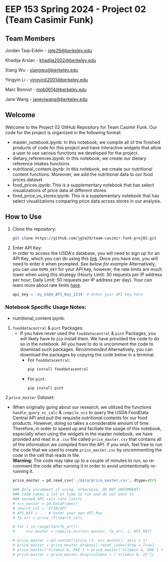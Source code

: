 # EEP 153 Spring 2024 - Project 02 (Team Casimir Funk)

## Team Members
Jordan Taqi-Eddin - jgte29@berkeley.edu

Khadija Arslan - khadija2002@berkeley.edu

Xiang Wu - xiangwu@berkeley.edu

Yingyin Li - yingyinli2001@berkeley.edu

Marc Bonnot - mpb0614@berkeley.edu

Jane Wang - janeyjwang@berkeley.edu

## Welcome

Welcome to the Project 02 GitHub Repository for Team Casimir Funk. Our code for the project is organized in the following format:
- master_notebook.ipynb: In this notebook, we compile all of the finished products of code for this project and have interactive widgets that allow a user to use various functions we developed for the project.
- dietary_references.ipynb: In this notebook, we create our dietary reference intakes functions.
- nutritional_content.ipynb: In this notebook, we create our nutritional content functions. Moreover, we add the nutritional data to our food prices dataset.
- food_prices.ipynb: This is a supplementary notebook that has select visualizations of price data at different stores.
- food_price_vs_stores.ipynb: This is a supplementary notebook that has select visualizations comparing price data across stores in our analysis.

## How to Use

1. Clone the repository:

   ```bash
   git clone https://github.com/jgte29/team-casimir-funk-proj02.git

2. Enter API Key: <br>
In order to access the USDA's database, you will need to sign up for an API Key, which you can do using this [link](https://fdc.nal.usda.gov/api-key-signup.html). Once you have one, you will need to enter it when prompted. *See below for example* Alternatively, you can use `DEMO_KEY` for your API key, however, the rate limits are much lower when using this strategy (Hourly Limit: 30 requests per IP address per hour;
Daily Limit: 50 requests per IP address per day). Your can learn more about rate limits [here](https://api.data.gov/docs/developer-manual/).
   ```python
   api_key = 'my_USDA_API_Key_1234' # Enter your API key here

### Notebook Specific Usage Notes:
- nutritional_content.ipynb: <br>
1. `fooddatacentral` & `pint` Packages:
   - If you have never used the `fooddatacentral` & `pint` Packages, you will likely have to `pip` install them. We have provided the code to do so in the notebook. All you have to do is uncomment the code to download such packages. *Recommended* Alternatively, you can download the packages by copying the code below in a terminal.
     - For `fooddatacentral`:
        ```bash
        pip install fooddatacentral
     - For `pint`:
        ```bash
        pip install pint
2.`price_master` Dataset:
- When originally going about our research, we utilized the functions `handle_query_nc_calc` & `compile_ncs` to query the USDA FoodData Central API and pull the requisite nutritional contents for our food products. However, doing so takes a considerable amount of time. Therefore, in order to speed up and faciliate the usage of this notebook, especially when using the widgets in the master notebook, we have provided and read in a `.csv` file called `price_master.csv` that contains all of the information we compiled from the API. If you wish, feel free to run the code that we used to create `price_master.csv` by uncommenting the code in the cell that reads in file. <br>
**Warning:** The code may take up to a couple of minutes to run, so re-comment the code after running it in order to avoid unintentionally re-running it.
   ```python
   price_master = pd.read_csv('./data/price_master.csv', dtype=str)
   
   ### Only uncomment if using, otherwise, DO NOT UNCOMMENT! 
   ### Code takes a lot of time to run and do not want to 
   ### exceed API call rate limits
   # ncs_master = pd.DataFrame()
   # search_col = 'GTIN/UPC'
   # API_KEY = ... # Enter your own API Key
   # fp_arr = price_rf[search_col]
   
   # for i in range(len(fp_arr)):
   #     ncs_master = compile_ncs(ncs_master, fp_arr, i, API_KEY)
   
   # price_master = pd.concat([price_rf, ncs_master], axis = 1)
   # price_master = price_master.dropna().reset_index(drop = True)
   # price_master['Vitamin A, RAE'] = price_master['Vitamin A, RAE'] + price_master['Vitamin A, IU']*0.3
   # price_master = price_master.drop(columns = ['Vitamin A, IU'])
